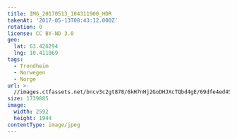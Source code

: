 ```yaml
---
title: IMG_20170513_104311900_HDR
takenAt: '2017-05-13T08:43:12.000Z'
rotation: 0
license: CC BY-ND 3.0
geo:
  lat: 63.426294
  lng: 10.411069
tags:
  - Trondheim
  - Norwegen
  - Norge
url: >-
  //images.ctfassets.net/bncv3c2gt878/6kH7nHj2GoDHJXcTQbd4gE/69dfe4ed455cf3234bdb7c4170bff038/img_20170513_104311900_hdr_34488624372_o
size: 1739885
image:
  width: 2592
  height: 1944
contentType: image/jpeg
---
```


